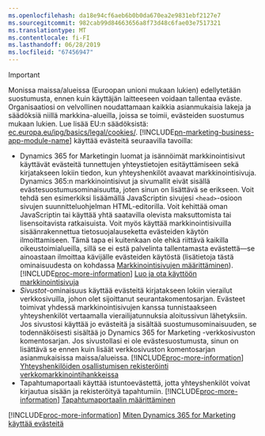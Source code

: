 ```yaml
---
ms.openlocfilehash: da18e94cf6aeb6b0b0da670ea2e9831ebf2127e7
ms.sourcegitcommit: 982cab99d84663656a8f73d48c6fae03e7517321
ms.translationtype: MT
ms.contentlocale: fi-FI
ms.lasthandoff: 06/28/2019
ms.locfileid: "67456947"
---
```

> [!IMPORTANT]
> Monissa maissa/alueissa (Euroopan unioni mukaan lukien) edellytetään suostumusta, ennen kuin käyttäjän laitteeseen voidaan tallentaa eväste. Organisaatiosi on velvollinen noudattamaan kaikkia asianmukaisia lakeja ja säädöksiä niillä markkina-alueilla, joissa se toimii, evästeiden suostumus mukaan lukien. Lue lisää EU:n säädöksistä: [ec.europa.eu/ipg/basics/legal/cookies/](http://ec.europa.eu/ipg/basics/legal/cookies/). [!INCLUDE[pn-marketing-business-app-module-name](../includes/pn-marketing-business-app-module-name.md)] käyttää evästeitä seuraavilla tavoilla:
> - Dynamics 365 for Marketingin luomat ja isännöimät markkinointisivut käyttävät evästeitä tunnettujen yhteystietojen esitäyttämiseen sekä kirjatakseen lokiin tiedon, kun yhteyshenkilöt avaavat markkinointisivuja. Dynamics 365:n markkinointisivut ja sivumallit eivät sisällä evästesuostumusominaisuutta, joten sinun on lisättävä se erikseen. Voit tehdä sen esimerkiksi lisäämällä JavaScriptin sivujesi `<head>`-osioon sivujen suunnitteluohjelman HTML-editorilla. Voit kehittää oman JavaScriptin tai käyttää yhtä saatavilla olevista maksuttomista tai lisensoitavista ratkaisuista. Voit myös käyttää markkinointisivuilla sisäänrakennettua tietosuojalauseketta evästeiden käytön ilmoittamiseen. Tämä tapa ei kuitenkaan ole ehkä riittävä kaikilla oikeustoimialueilla, sillä se ei estä palvelinta tallentamasta evästettä&mdash;se ainoastaan ilmoittaa kävijälle evästeiden käytöstä (lisätietoja tästä ominaisuudesta on kohdassa [Markkinointisivujen määrittäminen](../marketing/marketing-settings.md#config-mkt-pages)). [!INCLUDE[proc-more-information](../includes/proc-more-information.md)] [Luo ja ota käyttöön markkinointisivuja](../marketing/create-deploy-marketing-pages.md)
> - _Sivustot_-ominaisuus käyttää evästeitä kirjatakseen lokiin vierailut verkkosivuilla, johon olet sijoittanut seurantakomentosarjan. Evästeet toimivat yhdessä markkinointisivujen kanssa tunnistaakseen yhteyshenkilöt vertaamalla vierailijatunnuksia aloitussivun lähetyksiin. Jos sivustosi käyttää jo evästeitä ja sisältää suostumusominaisuuden, se todennäköisesti sisältää jo Dynamics 365 for Marketing -verkkosivuston komentosarjan. Jos sivustollasi ei ole evästesuostumusta, sinun on lisättävä se ennen kuin lisäät verkkosivuston komentosarjan asianmukaisissa maissa/alueissa. [!INCLUDE[proc-more-information](../includes/proc-more-information.md)] [Yhteyshenkilöiden osallistumisen rekisteröinti verkkomarkkinointihankkeissa](../marketing/register-engagement.md)
> - Tapahtumaportaali käyttää istuntoevästettä, jotta yhteyshenkilöt voivat kirjautua sisään ja rekisteröityä tapahtumiin. [!INCLUDE[proc-more-information](../includes/proc-more-information.md)] [Tapahtumaportaalin määrittäminen](../marketing/set-up-event-portal.md)
> 
> [!INCLUDE[proc-more-information](../includes/proc-more-information.md)] [Miten Dynamics 365 for Marketing käyttää evästeitä](../marketing/cookies.md)
